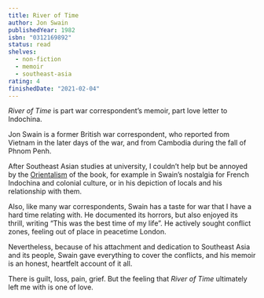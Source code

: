 ```yaml
---
title: River of Time
author: Jon Swain
publishedYear: 1982
isbn: "0312169892"
status: read
shelves:
  - non-fiction
  - memoir
  - southeast-asia
rating: 4
finishedDate: "2021-02-04"
---
```


_River of Time_ is part war correspondent’s memoir, part love letter to Indochina.

Jon Swain is a former British war correspondent, who reported from Vietnam in the later days of the war, and from Cambodia during the fall of Phnom Penh.

After Southeast Asian studies at university, I couldn’t help but be annoyed by the [Orientalism](<https://en.wikipedia.org/wiki/Orientalism_(book)>) of the book, for example in Swain’s nostalgia for French Indochina and colonial culture, or in his depiction of locals and his relationship with them.

Also, like many war correspondents, Swain has a taste for war that I have a hard time relating with. He documented its horrors, but also enjoyed its thrill, writing “This was the best time of my life”. He actively sought conflict zones, feeling out of place in peacetime London.

Nevertheless, because of his attachment and dedication to Southeast Asia and its people, Swain gave everything to cover the conflicts, and his memoir is an honest, heartfelt account of it all.

There is guilt, loss, pain, grief. But the feeling that _River of Time_ ultimately left me with is one of love.

